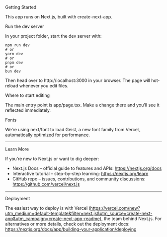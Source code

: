 Getting Started

This app runs on Next.js, built with create-next-app.

Run the dev server

In your project folder, start the dev server with:

    npm run dev
    # or
    yarn dev
    # or
    pnpm dev
    # or
    bun dev

Then head over to http://localhost:3000 in your browser. The page will
hot-reload whenever you edit files.

Where to start editing

The main entry point is app/page.tsx. Make a change there and you’ll see
it reflected immediately.

Fonts

We’re using next/font to load Geist, a new font family from Vercel,
automatically optimized for performance.

---

Learn More

If you’re new to Next.js or want to dig deeper:

- Next.js Docs – official guide to features and APIs:
  https://nextjs.org/docs
- Interactive tutorial – step-by-step learning:
  https://nextjs.org/learn
- GitHub repo – issues, contributions, and community discussions:
  https://github.com/vercel/next.js

---

Deployment

The easiest way to deploy is with Vercel
(https://vercel.com/new?utm_medium=default-template&filter=next.js&utm_source=create-next-app&utm_campaign=create-next-app-readme),
the team behind Next.js.
For alternatives or more details, check out the deployment docs:
https://nextjs.org/docs/app/building-your-application/deploying
